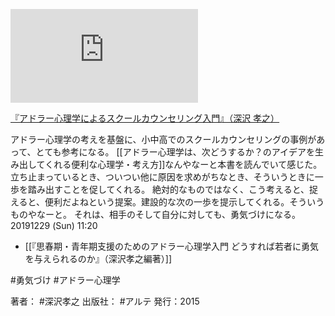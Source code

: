 [![](https://gyazo.com/09b786caf89d9a54c133cd771f1749cf.img)](http://amzn.to/369lG3M)

[『アドラー心理学によるスクールカウンセリング入門』（深沢 孝之）](https://amzn.to/369lG3M)

アドラー心理学の考えを基盤に、小中高でのスクールカウンセリングの事例があって、とても参考になる。
[[アドラー心理学は、次どうするか？のアイデアを生み出してくれる便利な心理学・考え方]]なんやなーと本書を読んでいて感じた。
立ち止まっているとき、ついつい他に原因を求めがちなとき、そういうときに一歩を踏み出すことを促してくれる。
絶対的なものではなく、こう考えると、捉えると、便利だよねという提案。建設的な次の一歩を提示してくれる。そういうものやなーと。
それは、相手のそして自分に対しても、勇気づけになる。
20191229 (Sun) 11:20

- [[『思春期・青年期支援のためのアドラー心理学入門 どうすれば若者に勇気を与えられるのか』（深沢孝之編著）]]

#勇気づけ #アドラー心理学 

著者： #深沢孝之
出版社： #アルテ
発行：2015